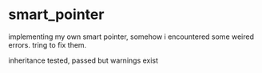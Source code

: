 smart_pointer
=============
implementing my own smart pointer, somehow i encountered some weired errors. tring to fix them.

inheritance tested, passed but warnings exist
